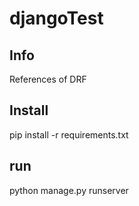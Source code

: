 # djangoTest

## Info
References of DRF

## Install
pip install -r requirements.txt

## run
python manage.py runserver


